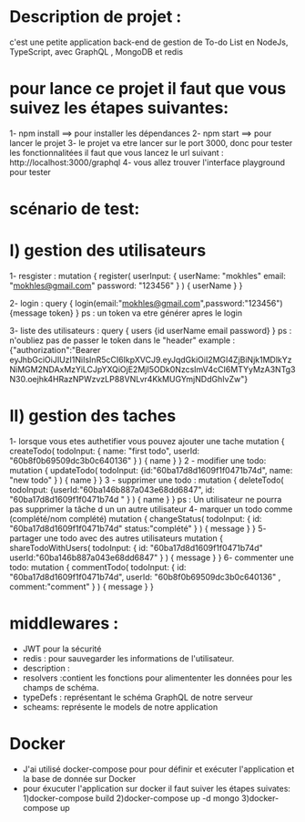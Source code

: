# Description de projet :
c'est une petite application back-end de gestion de To-do List en NodeJs, TypeScript, avec GraphQL , MongoDB et redis
# pour lance ce projet il faut que vous suivez les étapes suivantes: 
1- npm install ==> pour installer les dépendances
2- npm start ==> pour lancer le projet
3- le projet va etre lancer sur le port 3000, donc pour tester les fonctionnalitées il faut que vous lancez le url suivant : http://localhost:3000/graphql
4- vous allez trouver l'interface playground pour tester
# scénario de test:
# I) gestion des utilisateurs
1- resgister : 
mutation {
  register(
    userInput: {
      userName: "mokhles"
      email: "mokhles@gmail.com"
      password: "123456"
    }
  ) {
    userName
  }
}

2- login : 
query { 
login(email:"mokhles@gmail.com",password:"123456") {message token}
}
ps : un token va etre générer apres le login 

3- liste des utilisateurs : 
query { 
users {id userName email password}
}
ps : n'oubliez pas de passer le token dans le "header" 
example :
{"authorization":"Bearer eyJhbGciOiJIUzI1NiIsInR5cCI6IkpXVCJ9.eyJqdGkiOiI2MGI4ZjBiNjk1MDlkYzNiMGM2NDAxMzYiLCJpYXQiOjE2MjI5ODk0NzcsImV4cCI6MTYyMzA3NTg3N30.oejhk4HRazNPWzvzLP88VNLvr4KkMUGYmjNDdGhIvZw"}

# II) gestion des taches
1- lorsque vous etes authetifier vous pouvez ajouter une tache
mutation {
  createTodo(
    todoInput: { name: "first todo", userId: "60b8f0b69509dc3b0c640136" }
  ) {
    name
  }
}
2 - modifier une todo: 
mutation {
  updateTodo(
    todoInput: {id:"60ba17d8d1609f1f0471b74d", name: "new todo" }
  ) {
    name
  }
}
3 - supprimer une todo :
mutation {
  deleteTodo(
    todoInput: {userId:"60ba146b887a043e68dd6847", id: "60ba17d8d1609f1f0471b74d " }
  ) {
    name
  }
}
ps :  Un utilisateur ne pourra pas supprimer la tâche d un un autre utilisateur
4- marquer un todo comme (complété/nom complété) 
mutation {
  changeStatus(
    todoInput: {
      id: "60ba17d8d1609f1f0471b74d"
      status:"complété"
    }
  ) {
    message
  }
}
5- partager une todo avec des autres utilisateurs
mutation {
  shareTodoWithUsers(
    todoInput: {
      id: "60ba17d8d1609f1f0471b74d"
      userId:"60ba146b887a043e68dd6847"
    }
  ) {
    message
  }
}
6- commenter une todo:
mutation {
  commentTodo(
    todoInput: { id: "60ba17d8d1609f1f0471b74d", userId: "60b8f0b69509dc3b0c640136" , comment:"comment" }
  ) {
    message
  }
}
# middlewares :
- JWT pour la sécurité
- redis : pour sauvegarder les informations de l'utilisateur.
- description :
- resolvers :contient les fonctions pour alimententer les données pour les champs de schéma.
- typeDefs : représentant le schéma GraphQL de notre serveur
- scheams: représente le models de notre application

# Docker
- J'ai utilisé docker-compose pour pour définir et exécuter l'application et la base de donnée sur Docker
- pour éxucuter l'application sur docker il faut suiver les étapes suivates: 
1)docker-compose build
2)docker-compose up -d mongo
3)docker-compose up
